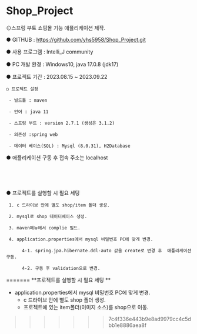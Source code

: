 # Shop_Project

⊙스프링 부트 쇼핑몰 기능 애플리케이션 제작.

● GITHUB : https://github.com/yhs5958/Shop_Project.git

● 사용 프로그램 : Intelli_J community

● PC 개발 환경 : Windows10, java 17.0.8 (jdk17)

● 프로젝트 기간 : 2023.08.15 ~ 2023.09.22

    ○ 프로젝트 설정

     - 빌드툴 : maven

     - 언어 : java 11

     - 스프링 부트 : version 2.7.1 (생성은 3.1.2)

     - 의존성 :spring web

     - 데이터 베이스(SQL) : Mysql (8.0.31), H2Database 

● 애플리케이션 구동 후 접속 주소는 localhost

​

​

● 프로젝트를 실행할 시 필요 세팅

     1. c 드라이브 안에 별도 shop/item 폴더 생성.

     2. mysql로 shop 데이터베이스 생성.

     3. maven메뉴에서 complie 빌드.

     4. application.properties에서 mysql 비밀번호 PC에 맞게 변경.

          4-1. spring.jpa.hibernate.ddl-auto 값을 create로 변경 후  애플리케이션 구동.

          4-2. 구동 후 validation으로 변경.
=======
**프로젝트를 실행할 시 필요 세팅 **
- application.properties에서 mysql 비밀번호 PC에 맞게 변경.
     - c 드라이브 안에 별도 shop 폴더 생성.
     - 프로젝트에 있는 item폴더(이미지 소스)를 shop으로 이동.
>>>>>>> 7c4f336e443b9e8ad9979cc4c5dbb1e8886aea8f
